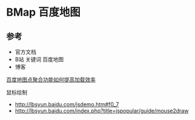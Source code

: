 # BMap 百度地图

## 参考

- 官方文档
- B站 关键词 百度地图
- 博客

[百度地图点聚合功能如何提高加载效率](https://www.zhihu.com/question/24023333)

鼠标绘制

- http://lbsyun.baidu.com/jsdemo.htm#f0_7
- http://lbsyun.baidu.com/index.php?title=jspopular/guide/mouse2draw

